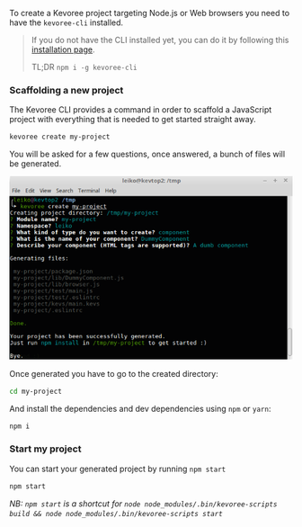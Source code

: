 To create a Kevoree project targeting Node.js or Web browsers you need to have the `kevoree-cli` installed.  

> If you do not have the CLI installed yet, you can do it by following this [installation page](/docs/getting-started/installation.html).  
>
> TL;DR `npm i -g kevoree-cli`

### Scaffolding a new project
The Kevoree CLI provides a command in order to scaffold a JavaScript project with everything that is needed to get started straight away.
```sh
kevoree create my-project
```

You will be asked for a few questions, once answered, a bunch of files will be generated.

![Create new project](/images/docs/quick-start/create-new-project.png)

Once generated you have to go to the created directory:
```sh
cd my-project
```
And install the dependencies and dev dependencies using `npm` or `yarn`:
```sh
npm i
```

### Start my project
You can start your generated project by running `npm start`
```sh
npm start
```
_NB: `npm start` is a shortcut for `node node_modules/.bin/kevoree-scripts build && node node_modules/.bin/kevoree-scripts start`_
